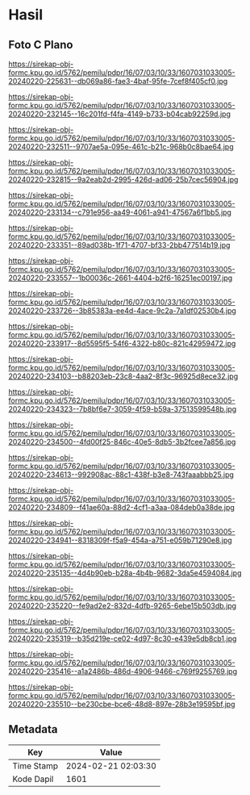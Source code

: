 # Hasil

## Foto C Plano

https://sirekap-obj-formc.kpu.go.id/5762/pemilu/pdpr/16/07/03/10/33/1607031033005-20240220-225631--db069a86-fae3-4baf-95fe-7cef8f405cf0.jpg

https://sirekap-obj-formc.kpu.go.id/5762/pemilu/pdpr/16/07/03/10/33/1607031033005-20240220-232145--16c201fd-f4fa-4149-b733-b04cab92259d.jpg

https://sirekap-obj-formc.kpu.go.id/5762/pemilu/pdpr/16/07/03/10/33/1607031033005-20240220-232511--9707ae5a-095e-461c-b21c-968b0c8bae64.jpg

https://sirekap-obj-formc.kpu.go.id/5762/pemilu/pdpr/16/07/03/10/33/1607031033005-20240220-232815--9a2eab2d-2995-426d-ad06-25b7cec56904.jpg

https://sirekap-obj-formc.kpu.go.id/5762/pemilu/pdpr/16/07/03/10/33/1607031033005-20240220-233134--c791e956-aa49-4061-a941-47567a6f1bb5.jpg

https://sirekap-obj-formc.kpu.go.id/5762/pemilu/pdpr/16/07/03/10/33/1607031033005-20240220-233351--89ad038b-1f71-4707-bf33-2bb477514b19.jpg

https://sirekap-obj-formc.kpu.go.id/5762/pemilu/pdpr/16/07/03/10/33/1607031033005-20240220-233557--1b00036c-2661-4404-b2f6-16251ec00197.jpg

https://sirekap-obj-formc.kpu.go.id/5762/pemilu/pdpr/16/07/03/10/33/1607031033005-20240220-233726--3b85383a-ee4d-4ace-9c2a-7a1df02530b4.jpg

https://sirekap-obj-formc.kpu.go.id/5762/pemilu/pdpr/16/07/03/10/33/1607031033005-20240220-233917--8d5595f5-54f6-4322-b80c-821c42959472.jpg

https://sirekap-obj-formc.kpu.go.id/5762/pemilu/pdpr/16/07/03/10/33/1607031033005-20240220-234103--b88203eb-23c8-4aa2-8f3c-96925d8ece32.jpg

https://sirekap-obj-formc.kpu.go.id/5762/pemilu/pdpr/16/07/03/10/33/1607031033005-20240220-234323--7b8bf6e7-3059-4f59-b59a-37513599548b.jpg

https://sirekap-obj-formc.kpu.go.id/5762/pemilu/pdpr/16/07/03/10/33/1607031033005-20240220-234500--4fd00f25-846c-40e5-8db5-3b2fcee7a856.jpg

https://sirekap-obj-formc.kpu.go.id/5762/pemilu/pdpr/16/07/03/10/33/1607031033005-20240220-234613--992908ac-88c1-438f-b3e8-743faaabbb25.jpg

https://sirekap-obj-formc.kpu.go.id/5762/pemilu/pdpr/16/07/03/10/33/1607031033005-20240220-234809--f41ae60a-88d2-4cf1-a3aa-084deb0a38de.jpg

https://sirekap-obj-formc.kpu.go.id/5762/pemilu/pdpr/16/07/03/10/33/1607031033005-20240220-234941--8318309f-f5a9-454a-a751-e059b71290e8.jpg

https://sirekap-obj-formc.kpu.go.id/5762/pemilu/pdpr/16/07/03/10/33/1607031033005-20240220-235135--4d4b90eb-b28a-4b4b-9682-3da5e4594084.jpg

https://sirekap-obj-formc.kpu.go.id/5762/pemilu/pdpr/16/07/03/10/33/1607031033005-20240220-235220--fe9ad2e2-832d-4dfb-9265-6ebe15b503db.jpg

https://sirekap-obj-formc.kpu.go.id/5762/pemilu/pdpr/16/07/03/10/33/1607031033005-20240220-235319--b35d219e-ce02-4d97-8c30-e439e5db8cb1.jpg

https://sirekap-obj-formc.kpu.go.id/5762/pemilu/pdpr/16/07/03/10/33/1607031033005-20240220-235416--a1a2486b-486d-4906-9466-c769f9255769.jpg

https://sirekap-obj-formc.kpu.go.id/5762/pemilu/pdpr/16/07/03/10/33/1607031033005-20240220-235510--be230cbe-bce6-48d8-897e-28b3e19595bf.jpg


## Metadata

| Key        | Value               |
| ---------- | ------------------- |
| Time Stamp | 2024-02-21 02:03:30 |
| Kode Dapil | 1601                |



